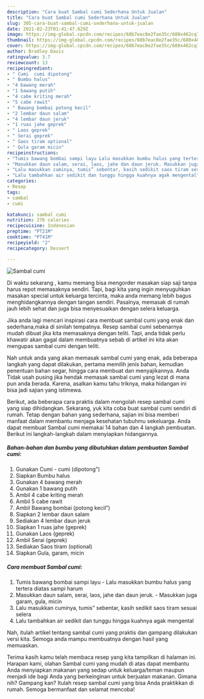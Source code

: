 ```yaml
---
description: "Cara buat Sambal cumi Sederhana Untuk Jualan"
title: "Cara buat Sambal cumi Sederhana Untuk Jualan"
slug: 305-cara-buat-sambal-cumi-sederhana-untuk-jualan
date: 2021-02-23T01:41:47.629Z
image: https://img-global.cpcdn.com/recipes/68b7eac8e2fae35c/680x482cq70/sambal-cumi-foto-resep-utama.jpg
thumbnail: https://img-global.cpcdn.com/recipes/68b7eac8e2fae35c/680x482cq70/sambal-cumi-foto-resep-utama.jpg
cover: https://img-global.cpcdn.com/recipes/68b7eac8e2fae35c/680x482cq70/sambal-cumi-foto-resep-utama.jpg
author: Bradley Davis
ratingvalue: 3.7
reviewcount: 13
recipeingredient:
- " Cumi  cumi dipotong"
- " Bumbu halus"
- "4 bawang merah"
- "1 bawang putih"
- "4 cabe kriting merah"
- "5 cabe rawit"
- " Bawang bombai potong kecil"
- "2 lembar daun salam"
- "4 lembar daun jeruk"
- "1 ruas jahe geprek"
- " Laos geprek"
- " Serai geprek"
- " Saos tiram optional"
- " Gula garam micin"
recipeinstructions:
- "Tumis bawang bombai sampi layu Lalu masukkan bumbu halus yang tertera diatas sampi harum"
- "Masukkan daun salam, serai, laos, jahe dan daun jeruk. Masukkan juga garam, gula, micin"
- "Lalu masukkan cuminya, tumis” sebentar, kasih sedikit saos tiram sesuai selera"
- "Lalu tambahkan air sedikit dan tunggu hingga kuahnya agak mengental"
categories:
- Resep
tags:
- sambal
- cumi

katakunci: sambal cumi 
nutrition: 276 calories
recipecuisine: Indonesian
preptime: "PT21M"
cooktime: "PT41M"
recipeyield: "2"
recipecategory: Dessert

---
```



![Sambal cumi](https://img-global.cpcdn.com/recipes/68b7eac8e2fae35c/680x482cq70/sambal-cumi-foto-resep-utama.jpg)

Di waktu  sekarang , kamu memang bisa mengorder masakan siap saji tanpa harus repot memasaknya sendiri. Tapi, bagi kita yang ingin menyuguhkan masakan special untuk keluarga tercinta, maka anda memang lebih bagus menghidangkannya dengan tangan sendiri. Pasalnya, memasak di rumah jauh lebih sehat dan juga bisa menyesuaikan dengan selera keluarga.

Jika anda lagi mencari inspirasi cara membuat sambal cumi yang enak dan sederhana,maka di sinilah tempatnya. Resep sambal cumi  sebenarnya mudah dibuat jika kita memasaknya dengan teliti. Tapi, anda tidak perlu khawatir akan gagal dalam membuatnya 
sebab di artikel ini kita akan mengupas sambal cumi dengan teliti.  



Nah untuk anda yang akan memasak sambal cumi yang enak, ada beberapa langkah yang dapat dilakukan, pertama memilih jenis bahan, kemudian penentuan bahan segar, hingga cara membuat dan menyajikannya. Anda Tidak usah pusing jika hendak memasak sambal cumi yang lezat di mana pun anda berada. Karena, asalkan kamu  tahu triknya, maka hidangan ini bisa jadi sajian yang istimewa.

Berikut, ada beberapa cara praktis  dalam mengolah resep sambal cumi yang siap dihidangkan. Sekarang, yuk kita coba buat sambal cumi sendiri di rumah. Tetap dengan bahan yang sederhana, sajian ini bisa memberi manfaat dalam membantu menjaga kesehatan tubuhmu sekeluarga. Anda dapat membuat Sambal cumi memakai 14 bahan dan 4 langkah pembuatan. Berikut ini langkah-langkah dalam menyiapkan hidangannya.

<!--inarticleads1-->

##### Bahan-bahan dan bumbu yang dibutuhkan dalam pembuatan Sambal cumi:

1. Gunakan  Cumi - cumi (dipotong”)
1. Siapkan  Bumbu halus
1. Gunakan 4 bawang merah
1. Gunakan 1 bawang putih
1. Ambil 4 cabe kriting merah
1. Ambil 5 cabe rawit
1. Ambil  Bawang bombai (potong kecil”)
1. Siapkan 2 lembar daun salam
1. Sediakan 4 lembar daun jeruk
1. Siapkan 1 ruas jahe (geprek)
1. Gunakan  Laos (geprek)
1. Ambil  Serai (geprek)
1. Sediakan  Saos tiram (optional)
1. Siapkan  Gula, garam, micin




<!--inarticleads2-->

##### Cara membuat Sambal cumi:

1. Tumis bawang bombai sampi layu - Lalu masukkan bumbu halus yang tertera diatas sampi harum
1. Masukkan daun salam, serai, laos, jahe dan daun jeruk. - Masukkan juga garam, gula, micin
1. Lalu masukkan cuminya, tumis” sebentar, kasih sedikit saos tiram sesuai selera
1. Lalu tambahkan air sedikit dan tunggu hingga kuahnya agak mengental




Nah, itulah artikel tentang  sambal cumi  yang praktis dan gampang dilakukan versi kita. Semoga anda mampu membuatnya dengan hasil yang memuaskan. 

Terima kasih kamu telah membaca resep yang kita tampilkan di halaman ini. Harapan kami, olahan  Sambal cumi yang mudah di atas dapat membantu Anda menyiapkan makanan yang sedap untuk keluarga/teman maupun menjadi ide bagi Anda yang berkeinginan untuk berjualan makanan. Gimana nih? Gampang kan? Itulah resep sambal cumi yang bisa Anda praktikkan di rumah. Semoga bermanfaat dan selamat mencoba!


